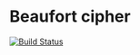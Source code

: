 # Beaufort cipher

[![Build Status](https://travis-ci.org/rifttech/beaufort-cipher.svg?branch=master)](https://travis-ci.org/rifttech/beaufort-cipher)